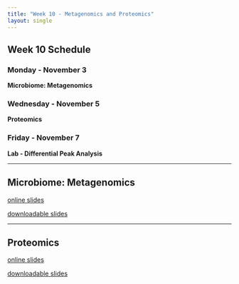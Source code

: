 ```yaml
---
title: "Week 10 - Metagenomics and Proteomics"
layout: single
---
```


## Week 10 Schedule

### Monday - November 3
**Microbiome: Metagenomics**

### Wednesday - November 5
**Proteomics**

### Friday - November 7
**Lab - Differential Peak Analysis**

---

## Microbiome: Metagenomics

[online slides](https://docs.google.com/presentation/d/1zAmAVoMzwG6M5MSLo_qdN6kuWMSp7aXzrPF01c8zGQY/present?usp=sharing)

[downloadable slides](https://docs.google.com/presentation/d/1zAmAVoMzwG6M5MSLo_qdN6kuWMSp7aXzrPF01c8zGQY/export/pptx)

---

## Proteomics

[online slides](https://docs.google.com/presentation/d/1d1Ho_YMxqxrzsrIBp2N50R5IstCQfmiwMJul6lHRFec/present?usp=sharing)

[downloadable slides](https://docs.google.com/presentation/d/1d1Ho_YMxqxrzsrIBp2N50R5IstCQfmiwMJul6lHRFec/export/pptx)
